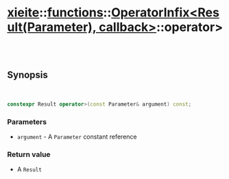 # [xieite](../../../README.md)::[functions](../../functions.md)::[OperatorInfix<Result(Parameter), callback>](../OperatorInfix.md)::operator>

<br/><br/>

## Synopsis

<br/>

```cpp
constexpr Result operator>(const Parameter& argument) const;
```
### Parameters
- `argument` - A `Parameter` constant reference
### Return value
- A `Result`
